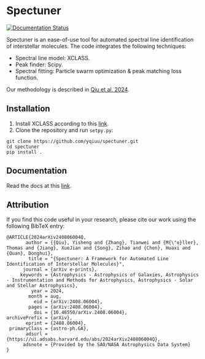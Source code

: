 # Spectuner
[![Documentation Status](https://readthedocs.org/projects/spectuner/badge/?version=latest)](https://spectuner.readthedocs.io/en/latest/?badge=latest)

Spectuner is an ease-of-use tool for automated spectral line identification of
interstellar molecules. The code integrates the following techniques:

* Spectral line model: XCLASS.
* Peak finder: Scipy.
* Spectral fitting: Particle swarm optimization & peak matching loss function.

Our methodology is described in [Qiu et al. 2024](https://arxiv.org/abs/2408.06004).

## Installation
1. Install XCLASS according to this [link](https://xclass-pip.astro.uni-koeln.de/).
2. Clone the repository and run ``setpy.py``:

```
git clone https://github.com/yqiuu/spectuner.git
cd spectuner
pip install .
```

## Documentation
Read the docs at this [link](https://spectuner.readthedocs.io/en/latest/index.html).

## Attribution
If you find this code useful in your research, please cite our work using the following BibTeX entry:
```
@ARTICLE{2024arXiv240806004Q,
       author = {{Qiu}, Yisheng and {Zhang}, Tianwei and {M{\"o}ller}, Thomas and {Jiang}, XueJian and {Song}, Zihao and {Chen}, Huaxi and {Quan}, Donghui},
        title = "{Spectuner: A Framework for Automated Line Identification of Interstellar Molecules}",
      journal = {arXiv e-prints},
     keywords = {Astrophysics - Astrophysics of Galaxies, Astrophysics - Instrumentation and Methods for Astrophysics, Astrophysics - Solar and Stellar Astrophysics},
         year = 2024,
        month = aug,
          eid = {arXiv:2408.06004},
        pages = {arXiv:2408.06004},
          doi = {10.48550/arXiv.2408.06004},
archivePrefix = {arXiv},
       eprint = {2408.06004},
 primaryClass = {astro-ph.GA},
       adsurl = {https://ui.adsabs.harvard.edu/abs/2024arXiv240806004Q},
      adsnote = {Provided by the SAO/NASA Astrophysics Data System}
}
```
